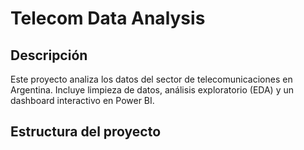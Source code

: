 # Telecom Data Analysis

## Descripción
Este proyecto analiza los datos del sector de telecomunicaciones en Argentina. Incluye limpieza de datos, análisis exploratorio (EDA) y un dashboard interactivo en Power BI.

## Estructura del proyecto

